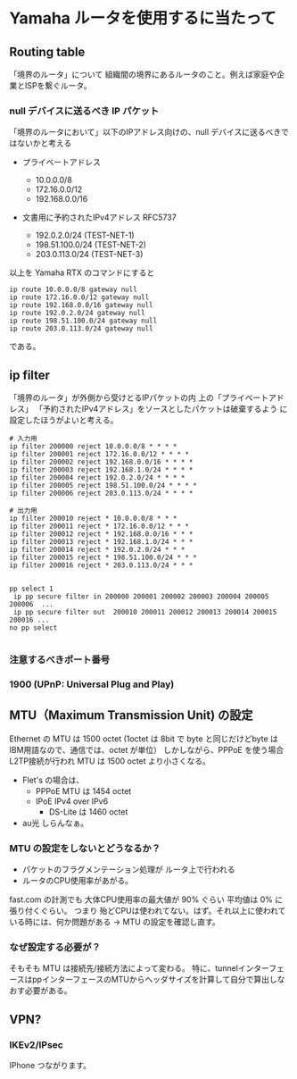 ﻿# Yamaha ルータを使用するに当たって


## Routing table

 「境界のルータ」について
 組織間の境界にあるルータのこと。例えば家庭や企業とISPを繋ぐルータ。

### null デバイスに送るべき IP パケット

「境界のルータにおいて」以下のIPアドレス向けの、null デバイスに送るべきではないかと考える

- プライベートアドレス
    - 10.0.0.0/8
    - 172.16.0.0/12
    - 192.168.0.0/16
 
- 文書用に予約されたIPv4アドレス RFC5737
    - 192.0.2.0/24 (TEST-NET-1)
    - 198.51.100.0/24 (TEST-NET-2)
    - 203.0.113.0/24 (TEST-NET-3)

以上を Yamaha RTX のコマンドにすると
```
ip route 10.0.0.0/8 gateway null
ip route 172.16.0.0/12 gateway null
ip route 192.168.0.0/16 gateway null
ip route 192.0.2.0/24 gateway null
ip route 198.51.100.0/24 gateway null
ip route 203.0.113.0/24 gateway null
```

である。

## ip filter

「境界のルータ」が外側から受けとるIPパケットの内 上の「プライベートアドレス」 「予約されたIPv4アドレス」をソースとしたパケットは破棄するよう
に設定したほうがよいと考える。

```
# 入力用
ip filter 200000 reject 10.0.0.0/8 * * * *
ip filter 200001 reject 172.16.0.0/12 * * * *
ip filter 200002 reject 192.168.0.0/16 * * * *
ip filter 200003 reject 192.168.1.0/24 * * * *
ip filter 200004 reject 192.0.2.0/24 * * * *
ip filter 200005 reject 198.51.100.0/24 * * * *
ip filter 200006 reject 203.0.113.0/24 * * * *

# 出力用
ip filter 200010 reject * 10.0.0.0/8 * * *
ip filter 200011 reject * 172.16.0.0/12 * * *
ip filter 200012 reject * 192.168.0.0/16 * * *
ip filter 200013 reject * 192.168.1.0/24 * * *
ip filter 200014 reject * 192.0.2.0/24 * * *
ip filter 200015 reject * 198.51.100.0/24 * * *
ip filter 200016 reject * 203.0.113.0/24 * * *


pp select 1
 ip pp secure filter in 200000 200001 200002 200003 200004 200005 200006  ...
 ip pp secure filter out  200010 200011 200012 200013 200014 200015 200016 ...
no pp select


```

### 注意するべきポート番号

### 1900 (UPnP: Universal Plug and Play)




## MTU（Maximum Transmission Unit) の設定
 Ethernet の MTU は 1500 octet (1octet は 8bit で byte と同じだけどbyte は IBM用語なので、通信では、octet が単位）
 しかしながら、PPPoE を使う場合L2TP接続が行われ MTU は 1500 octet より小さくなる。
- Flet's の場合は、
    - PPPoE MTU は 1454 octet
    - IPoE IPv4 over IPv6
        - DS-Lite は 1460 octet
- au光 しらんなぁ。

### MTU の設定をしないとどうなるか？
- パケットのフラグメンテーション処理が ルータ上で行われる
- ルータのCPU使用率があがる。

 fast.com の計測でも 大体CPU使用率の最大値が 90% ぐらい 平均値は 0% に張り付くぐらい。
 つまり 殆どCPUは使われてない。はず。それ以上に使われている時には、何か問題がある -> MTU の設定を確認し直す。

### なぜ設定する必要が？
 そもそも MTU は接続先/接続方法によって変わる。
 特に、tunnelインターフェースはppインターフェースのMTUからヘッダサイズを計算して自分で算出しなおす必要がある。


## VPN?
### IKEv2/IPsec 
 IPhone つながります。
